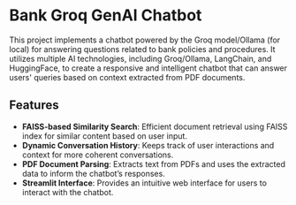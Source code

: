 # Bank Groq GenAI Chatbot

This project implements a chatbot powered by the Groq model/Ollama (for local) for answering questions related to bank policies and procedures. It utilizes multiple AI technologies, including Groq/Ollama, LangChain, and HuggingFace, to create a responsive and intelligent chatbot that can answer users' queries based on context extracted from PDF documents.

## Features

- **FAISS-based Similarity Search**: Efficient document retrieval using FAISS index for similar content based on user input.
- **Dynamic Conversation History**: Keeps track of user interactions and context for more coherent conversations.
- **PDF Document Parsing**: Extracts text from PDFs and uses the extracted data to inform the chatbot’s responses.
- **Streamlit Interface**: Provides an intuitive web interface for users to interact with the chatbot.
